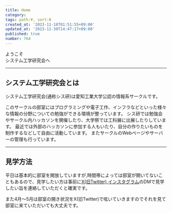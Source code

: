 ```yaml
---
title: Home
category:
tags: path:¥, sort:0
created_at: '2023-11-18T01:51:55+09:00'
updated_at: '2023-11-30T14:47:17+09:00'
published: true
number: 764
---
```


ようこそ
<br />
システム工学研究会へ

---

## システム工学研究会とは

システム工学研究会(通称シス研)は愛知工業大学公認の情報系サークルです。

このサークルの部室にはプログラミングや電子工作、インフラなどといった様々な情報の分野についての勉強ができる環境が整っています。 シス研では勉強会やサークル内ハッカソンを開催したり、大学祭では工科展に出展したりしています。 最近では外部のハッカソンに参加する人もいたり、自分の作りたいものを制作するなどして自由に活動しています。 またサークルのWebページやサーバーの管理も行っています。

---

## 見学方法
平日は基本的に部室を開放していますが,時間帯によっては部室が開いてないこともあるので、見学したい方は事前に[X(旧Twitter)](https://twitter.com/set_official),[インスタグラム](https://www.instagram.com/ait.sysken/)のDMで見学したい旨を連絡していただくと確実です。

また4月〜5月は部室の開き状況をX(旧Twitter)で呟いていきますのでそれを見て部室に来ていただいても大丈夫です。

